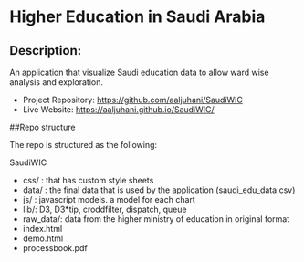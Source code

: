 # Higher Education in Saudi Arabia

## Description:
An application that visualize Saudi education data to allow ward wise analysis and exploration.

* Project Repository: https://github.com/aaljuhani/SaudiWIC
* Live Website:  https://aaljuhani.github.io/SaudiWIC/

##Repo structure

The repo is structured as the following:

SaudiWIC
* css/ : that has custom style sheets
* data/ : the final data that is used by the application (saudi_edu_data.csv)
* js/ : javascript models. a model for each chart
* lib/: D3, D3*tip, croddfilter, dispatch, queue
* raw_data/: data from the higher ministry of education in original format
* index.html
* demo.html
* processbook.pdf

